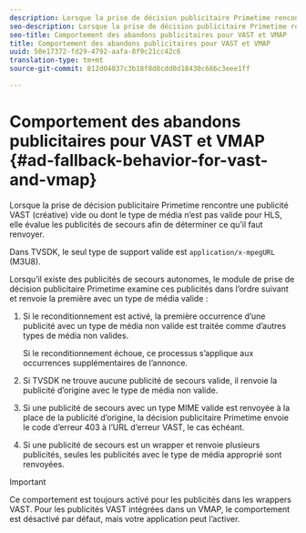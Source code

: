 ```yaml
---
description: Lorsque la prise de décision publicitaire Primetime rencontre une publicité VAST (créative) vide ou dont le type de média n’est pas valide pour HLS, elle évalue les publicités de secours afin de déterminer ce qu’il faut renvoyer.
seo-description: Lorsque la prise de décision publicitaire Primetime rencontre une publicité VAST (créative) vide ou dont le type de média n’est pas valide pour HLS, elle évalue les publicités de secours afin de déterminer ce qu’il faut renvoyer.
seo-title: Comportement des abandons publicitaires pour VAST et VMAP
title: Comportement des abandons publicitaires pour VAST et VMAP
uuid: 50e17372-fd29-4792-aafa-8f9c21cc42c6
translation-type: tm+mt
source-git-commit: 812d04037c3b18f8d8cdd0d18430c686c3eee1ff

---
```



# Comportement des abandons publicitaires pour VAST et VMAP {#ad-fallback-behavior-for-vast-and-vmap}

Lorsque la prise de décision publicitaire Primetime rencontre une publicité VAST (créative) vide ou dont le type de média n’est pas valide pour HLS, elle évalue les publicités de secours afin de déterminer ce qu’il faut renvoyer.

<!--<a id="section_9F60AF00CE9645848EAAF8C06A9E426B"></a>-->

Dans TVSDK, le seul type de support valide est `application/x-mpegURL` (M3U8).

Lorsqu’il existe des publicités de secours autonomes, le module de prise de décision publicitaire Primetime examine ces publicités dans l’ordre suivant et renvoie la première avec un type de média valide :

1. Si le reconditionnement est activé, la première occurrence d’une publicité avec un type de média non valide est traitée comme d’autres types de média non valides.

   Si le reconditionnement échoue, ce processus s’applique aux occurrences supplémentaires de l’annonce.
1. Si TVSDK ne trouve aucune publicité de secours valide, il renvoie la publicité d’origine avec le type de média non valide.
1. Si une publicité de secours avec un type MIME valide est renvoyée à la place de la publicité d’origine, la décision publicitaire Primetime envoie le code d’erreur 403 à l’URL d’erreur VAST, le cas échéant.
1. Si une publicité de secours est un wrapper et renvoie plusieurs publicités, seules les publicités avec le type de média approprié sont renvoyées.

>[!IMPORTANT]
>
>Ce comportement est toujours activé pour les publicités dans les wrappers VAST. Pour les publicités VAST intégrées dans un VMAP, le comportement est désactivé par défaut, mais votre application peut l’activer.

